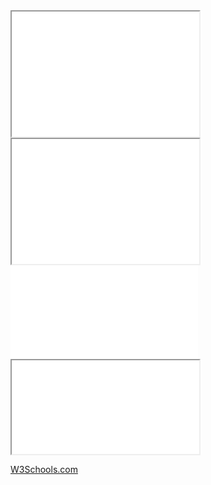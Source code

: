<iframe src="demo_iframe.htm" height="200" width="300" title="Iframe Example"></iframe>
<iframe src="demo_iframe.htm" style="height:200px;width:300px;" title="Iframe Example"></iframe>
<iframe src="demo_iframe.htm" style="border:none;" title="Iframe Example"></iframe>

<iframe src="demo_iframe.htm" name="iframe_a" title="Iframe Example"></iframe>
<p><a href="https://www.w3schools.com" target="iframe_a">W3Schools.com</a></p>